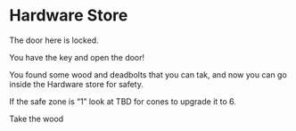 # Hardware Store

The door here is locked.

<Need id="hw-key">
You have the key and open the door!

You found some wood and deadbolts that you can tak, and now you can go inside the Hardware store for safety.

If the safe zone is “1” look at TBD for cones to upgrade it to 6.

<Take id="wood">Take the wood</Take>
</Need>
